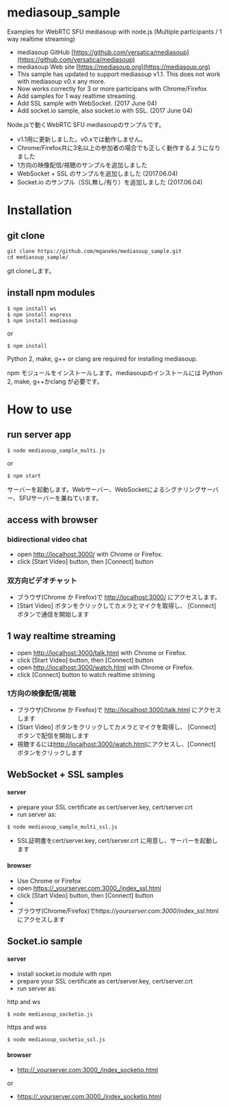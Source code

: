 # mediasoup_sample
Examples for WebRTC SFU mediasoup with node.js (Multiple participants / 1 way realtime streaming)

* mediasoup GitHub [https://github.com/versatica/mediasoup](https://github.com/versatica/mediasoup)
* mediasoup Web site [https://mediasoup.org](https://mediasoup.org)
* This sample has updated to support mediasoup v1.1. This does not work with mediasoup v0.x any more.
* Now works correctly for 3 or more participans with Chrome/Firefox
* Add samples for 1 way realtime streaming. 
* Add SSL sample with WebSocket. (2017 June 04)
* Add socket.io sample, also socket.io with SSL.  (2017 June 04)

Node.jsで動くWebRTC SFU mediasoupのサンプルです。

* v1.1用に更新しました。v0.xでは動作しません。
* Chrome/Firefox共に3名以上の参加者の場合でも正しく動作するようになりました
* 1方向の映像配信/視聴のサンプルを追加しました
* WebSocket + SSL のサンプルを追加しました (2017.06.04)
* Socket.io のサンプル（SSL無し/有り）を追加しました (2017.06.04)


# Installation

## git clone
```
git clone https://github.com/mganeko/mediasoup_sample.git
cd mediasoup_sample/
```
git cloneします。

## install npm modules

```
$ npm install ws
$ npm install express
$ npm install mediasoup
```
or
```
$ npm install
```

Python 2, make, g++ or clang are required for installing mediasoup.

npm モジュールをインストールします。mediasoupのインストールには Python 2, make, g++かclang が必要です。


# How to use

## run server app
```
$ node mediasoup_sample_multi.js
```
or
```
$ npm start
```

サーバーを起動します。Webサーバー、WebSocketによるシグナリングサーバー、SFUサーバーを兼ねています。


## access with browser

### bidirectional video chat  

* open [http://localhost:3000/](http://localhost:3000/) with Chrome or Firefox.
* click [Start Video] button, then [Connect] button

### 双方向ビデオチャット

* ブラウザ(Chrome か Firefox)で [http://localhost:3000/](http://localhost:3000/) にアクセスします。
* [Start Video] ボタンをクリックしてカメラとマイクを取得し、 [Connect] ボタンで通信を開始します


## 1 way realtime streaming

* open [http://localhost:3000/talk.html](http://localhost:3000/talk.html) with Chrome or Firefox.
* click [Start Video] button, then [Connect] button
* open [http://localhost:3000/watch.html](http://localhost:3000/watch.html) with Chrome or Firefox.
* click [Connect] button to watch realtime striming

### 1方向の映像配信/視聴

* ブラウザ(Chrome か Firefox)で [http://localhost:3000/talk.html](http://localhost:3000/talk.html) にアクセスします
* [Start Video] ボタンをクリックしてカメラとマイクを取得し、 [Connect] ボタンで配信を開始します
* 視聴するには[http://localhost:3000/watch.html](http://localhost:3000/watch.html)にアクセスし、[Connect] ボタンをクリックします

## WebSocket + SSL samples

#### server
* prepare your SSL certificate as cert/server.key, cert/server.crt
* run server as:

```
$ node mediasoup_sample_multi_ssl.js
```

* SSL証明書をcert/server.key, cert/server.crt に用意し、サーバーを起動します

#### browser
* Use Chrome or Firefox
* open https://_yourserver.com:3000_/index_ssl.html
* click [Start Video] button, then [Connect] button
*
* ブラウザ(Chrome/Firefox)でhttps://_yourserver.com:3000_/index_ssl.html にアクセスします


## Socket.io sample

#### server

* install socket.io module with npm
* prepare your SSL certificate as cert/server.key, cert/server.crt
* run server as:
 
http and ws

```
$ node mediasoup_socketio.js
```


https and wss

```
$ node mediasoup_socketio_ssl.js
```

#### browser

* http://_yourserver.com:3000_/index_socketio.html

or

* https://_yourserver.com:3000_/index_socketio.html

